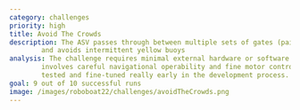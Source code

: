 ```yaml
---
category: challenges
priority: high
title: Avoid The Crowds
description: The ASV passes through between multiple sets of gates (pairs of red and green buoys) 
        and avoids intermittent yellow buoys
analysis: The challenge requires minimal external hardware or software development and mainly just 
        involves careful navigational operability and fine motor control. This challenge could be 
        tested and fine-tuned really early in the development process. 
goal: 9 out of 10 successful runs
image: /images/roboboat22/challenges/avoidTheCrowds.png
---
```

